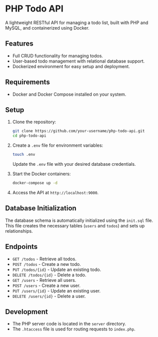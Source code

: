 # PHP Todo API

A lightweight RESTful API for managing a todo list, built with PHP and MySQL, and containerized using Docker.

## Features

- Full CRUD functionality for managing todos.
- User-based todo management with relational database support.
- Dockerized environment for easy setup and deployment.

## Requirements

- Docker and Docker Compose installed on your system.

## Setup

1. Clone the repository:

   ```bash
   git clone https://github.com/your-username/php-todo-api.git
   cd php-todo-api
   ```

2. Create a `.env` file for environment variables:

   ```bash
   touch .env
   ```

   Update the `.env` file with your desired database credentials.

3. Start the Docker containers:

   ```bash
   docker-compose up -d
   ```

4. Access the API at `http://localhost:9000`.

## Database Initialization

The database schema is automatically initialized using the `init.sql` file. This file creates the necessary tables (`users` and `todos`) and sets up relationships.

## Endpoints

- `GET /todos` - Retrieve all todos.
- `POST /todos` - Create a new todo.
- `PUT /todos/{id}` - Update an existing todo.
- `DELETE /todos/{id}` - Delete a todo.
- `GET /users` - Retrieve all users.
- `POST /users` - Create a new user.
- `PUT /users/{id}` - Update an existing user.
- `DELETE /users/{id}` - Delete a user.

## Development

- The PHP server code is located in the `server` directory.
- The `.htaccess` file is used for routing requests to `index.php`.
